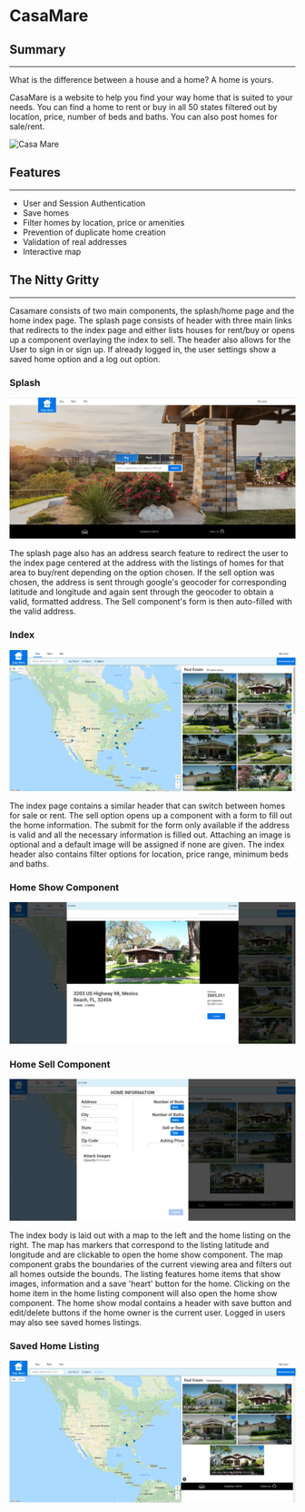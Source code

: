 # CasaMare

## Summary
---
What is the difference between a house and a home? A home is yours.

CasaMare is a website to help you find your way home that is suited to your needs. You can find a home to rent or buy in all 50 states filtered out by location, price, number of beds and baths. You can also post homes for sale/rent.

![Casa Mare](https://www.sweetwaterliving.com/media/4660825/hero-1448px-25fps-_optim.gif)

## Features
---
* User and Session Authentication
* Save homes
* Filter homes by location, price or amenities
* Prevention of duplicate home creation
* Validation of real addresses
* Interactive map

## The Nitty Gritty
---

Casamare consists of two main components, the splash/home page and the home index page. The splash page consists of header with three main links that redirects to the index page and either lists houses for rent/buy or opens up a component overlaying the index to sell. The header also allows for the User to sign in or sign up. If already logged in, the user settings show a saved home option and a log out option.

### Splash
![Splash](https://raw.githubusercontent.com/The-Speck/casamare/master/app/assets/images/splash.PNG)

The splash page also has an address search feature to redirect the user to the index page centered at the address with the listings of homes for that area to buy/rent depending on the option chosen. If the sell option was chosen, the address is sent through google's geocoder for corresponding latitude and longitude and again sent through the geocoder to obtain a valid, formatted address. The Sell component's form is then auto-filled with the valid address.

### Index
![Index](https://raw.githubusercontent.com/The-Speck/casamare/master/app/assets/images/index.PNG)

The index page contains a similar header that can switch between homes for sale or rent. The sell option opens up a component with a form to fill out the home information. The submit for the form only available if the address is valid and all the necessary information is filled out. Attaching an image is optional and a default image will be assigned if none are given. The index header also contains filter options for location, price range, minimum beds and baths.

### Home Show Component
![Home Show](https://raw.githubusercontent.com/The-Speck/casamare/master/app/assets/images/home_show.PNG)

### Home Sell Component
![Home Sell](https://raw.githubusercontent.com/The-Speck/casamare/master/app/assets/images/sell_home.PNG)


The index body is laid out with a map to the left and the home listing on the right. The map has markers that correspond to the listing latitude and longitude and are clickable to open the home show component. The map component grabs the boundaries of the current viewing area and filters out all homes outside the bounds. The listing features home items that show images, information and a save 'heart' button for the home. Clicking on the home item in the home listing component will also open the home show component. The home show modal contains a header with save button and edit/delete buttons if the home owner is the current user. Logged in users may also see saved homes listings.

### Saved Home Listing
![Saved Homes](https://raw.githubusercontent.com/The-Speck/casamare/master/app/assets/images/saved_homes.PNG)
